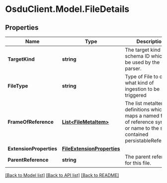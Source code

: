 # OsduClient.Model.FileDetails
## Properties

Name | Type | Description | Notes
------------ | ------------- | ------------- | -------------
**TargetKind** | **string** | The target kind or schema ID which is to be used by the parser. | [optional] 
**FileType** | **string** | Type of File to decide what kind of ingestion to be triggered | [optional] 
**FrameOfReference** | [**List&lt;FileMetaItem&gt;**](FileMetaItem.md) | The list metaItem definitions which maps a named frame of reference symbol or name to the self-contained persistableReference. | [optional] 
**ExtensionProperties** | [**FileExtensionProperties**](FileExtensionProperties.md) |  | [optional] 
**ParentReference** | **string** | The parent reference for this file. | [optional] 

[[Back to Model list]](../README.md#documentation-for-models) [[Back to API list]](../README.md#documentation-for-api-endpoints) [[Back to README]](../README.md)

